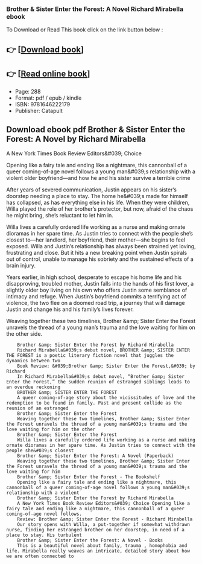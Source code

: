 ### Brother & Sister Enter the Forest: A Novel Richard Mirabella ebook

To Download or Read This book click on the link button below :

## 👉  [**[Download book](http://ebooksharez.info/download.php?group=book&from=github.com&id=718111&lnk=1063 "Download book")**]

## 👉  [**[Read online book](http://ebooksharez.info/download.php?group=book&from=github.com&id=718111&lnk=1063 "Read online book")**]


* Page: 288
* Format: pdf / epub / kindle
* ISBN: 9781646222179
* Publisher: Catapult



## Download ebook pdf Brother & Sister Enter the Forest: A Novel by Richard Mirabella



A New York Times Book Review Editors&amp;#039; Choice
 
 Opening like a fairy tale and ending like a nightmare, this cannonball of a queer coming-of-age novel follows a young man&amp;#039;s relationship with a violent older boyfriend—and how he and his sister survive a terrible crime
 
 After years of severed communication, Justin appears on his sister’s doorstep needing a place to stay. The home he&amp;#039;s made for himself has collapsed, as has everything else in his life. When they were children, Willa played the role of her brother’s protector, but now, afraid of the chaos he might bring, she’s reluctant to let him in.
 
 Willa lives a carefully ordered life working as a nurse and making ornate dioramas in her spare time. As Justin tries to connect with the people she’s closest to—her landlord, her boyfriend, their mother—she begins to feel exposed. Willa and Justin’s relationship has always been strained yet loving, frustrating and close. But it hits a new breaking point when Justin spirals out of control, unable to manage his sobriety and the sustained effects of a brain injury.
 
 Years earlier, in high school, desperate to escape his home life and his disapproving, troubled mother, Justin falls into the hands of his first lover, a slightly older boy living on his own who offers Justin some semblance of intimacy and refuge. When Justin’s boyfriend commits a terrifying act of violence, the two flee on a doomed road trip, a journey that will damage Justin and change his and his family’s lives forever.
 
 Weaving together these two timelines, Brother &amp;amp; Sister Enter the Forest unravels the thread of a young man’s trauma and the love waiting for him on the other side.


        Brother &amp; Sister Enter the Forest by Richard Mirabella
        Richard Mirabella&#039;s debut novel, BROTHER &amp; SISTER ENTER THE FOREST is a poetic literary fiction novel that juggles the dynamics between two 
        Book Review: &#039;Brother &amp; Sister Enter the Forest,&#039; by Richard
        In Richard Mirabella&#039;s debut novel, “Brother &amp; Sister Enter the Forest,” the sudden reunion of estranged siblings leads to an overdue reckoning 
        BROTHER &amp; SISTER ENTER THE FOREST
        A queer coming-of-age story about the vicissitudes of love and the redemption to be found in family. Past and present collide as the reunion of an estranged 
        Brother &amp; Sister Enter the Forest
        Weaving together these two timelines, Brother &amp; Sister Enter the Forest unravels the thread of a young man&#039;s trauma and the love waiting for him on the other 
        Brother &amp; Sister Enter the Forest
        Willa lives a carefully ordered life working as a nurse and making ornate dioramas in her spare time. As Justin tries to connect with the people she&#039;s closest 
        Brother &amp; Sister Enter the Forest: A Novel (Paperback)
        Weaving together these two timelines, Brother &amp; Sister Enter the Forest unravels the thread of a young man&#039;s trauma and the love waiting for him 
        Brother &amp; Sister Enter the Forest - The Bookshelf
        Opening like a fairy tale and ending like a nightmare, this cannonball of a queer coming-of-age novel follows a young man&#039;s relationship with a violent 
        Brother &amp; Sister Enter the Forest by Richard Mirabella
        A New York Times Book Review Editors&#039; Choice Opening like a fairy tale and ending like a nightmare, this cannonball of a queer coming-of-age novel follows.
        Review: Brother &amp; Sister Enter the Forest - Richard Mirabella
        Our story opens with Willa, a put-together if somewhat withdrawn nurse, finding her estranged brother on her doorstep, in need of a place to stay. His turbulent 
        Brother &amp; Sister Enter the Forest: A Novel - Books
        This is a beautiful novel about family, trauma , homophobia and life. Mirabella really weaves an intricate, detailed story about how we are often connected to 
    




